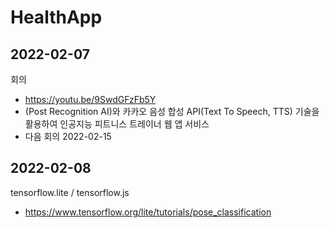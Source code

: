 # HealthApp

## 2022-02-07 

회의
- https://youtu.be/9SwdGFzFb5Y
- (Post Recognition AI)와 카카오 음성 합성 API(Text To Speech, TTS) 기술을 활용하여 인공지능 피트니스 트레이너 웹 앱 서비스
- 다음 회의 2022-02-15

## 2022-02-08
tensorflow.lite / tensorflow.js
- https://www.tensorflow.org/lite/tutorials/pose_classification
